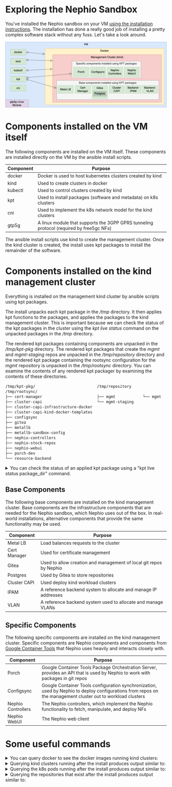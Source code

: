 Exploring the Nephio Sandbox
============================

You've installed the Nephio sandbox on your VM
[using the installation instructions](https://github.com/nephio-project/test-infra/blob/main/e2e/provision/README.md). The installation has done a really good job of installing a pretty complex software stack without any fuss. Let's take a look around.

![Software installed by the Nephio Sandbox installation](ExploreSandbox-diagrams/ManagementCluster.png)

# Components installed on the VM itself

The following components are installed on the VM itself. These components are installed directly on the VM by the ansible install scripts.

| Component | Purpose                                                                                  |
| --------- | ---------------------------------------------------------------------------------------- |
| docker    | Docker is used to host kubernetes clusters created by kind                               |
| kind      | Used to create clusters in docker                                                        |
| kubectl   | Used to control clusters created by kind                                                 |
| kpt       | Used to install packages (software and metadata) on k8s clusters                         |
| cni       | Used to implement the k8s network model for the kind clusters                            |
| gtp5g     | A linux module that supports the 3GPP GPRS tunneling protocol (required by free5gc NFs)  |

The ansible install scripts use kind to create the management cluster. Once the kind cluster is created, the install uses kpt packages to install the remainder of the software.

# Components installed on the kind management cluster

Everything is installed on the management kind cluster by ansible scripts using kpt packages.

The install unpacks each kpt package in the */tmp* directory. It then applies kpt functions to the packages, and applies the packages to the kind management cluster. This is important because we can check the status of the kpt packages in the cluster using the *kpt live status* command on the unpacked packages in the */tmp* directory.

The rendered kpt packages containing components are unpacked in the */tmp/kpt-pkg* directory. The rendered kpt packages that create the *mgmt* and *mgmt-staging* repos are unpacked in the */tmp/repository* directory and the rendered kpt package containing the rootsync configuration for the *mgmt* repository is unpacked in the */tmp/rootsync* directory. You can examine the contents of any rendered kpt packager by examining the contents of these directories.

```
/tmp/kpt-pkg/                           /tmp/repository     /tmp/rootsync/
├── cert-manager                        ├── mgmt            └── mgmt
├── cluster-capi                        └── mgmt-staging
├── cluster-capi-infrastructure-docker
├── cluster-capi-kind-docker-templates
├── configsync
├── gitea
├── metallb
├── metallb-sandbox-config
├── nephio-controllers
├── nephio-stock-repos
├── nephio-webui
├── porch-dev
└── resource-backend

```
<details>
 <summary>You can check the status of an applied kpt package using a "kpt live status package_dir" command.</summary>
 
```
kpt live status /tmp/kpt-pkg/nephio-controllers/
inventory-38069595/clusterrole.rbac.authorization.k8s.io//nephio-controller-approval-role is Current: Resource is current
inventory-38069595/clusterrole.rbac.authorization.k8s.io//nephio-controller-bootstrap-role is Current: Resource is current
inventory-38069595/clusterrole.rbac.authorization.k8s.io//nephio-controller-controller-role is Current: Resource is current
inventory-38069595/clusterrole.rbac.authorization.k8s.io//nephio-controller-network-role is Current: Resource is current
inventory-38069595/clusterrole.rbac.authorization.k8s.io//nephio-controller-porch-role is Current: Resource is current
inventory-38069595/clusterrole.rbac.authorization.k8s.io//nephio-controller-repository-role is Current: Resource is current
inventory-38069595/clusterrole.rbac.authorization.k8s.io//nephio-controller-token-role is Current: Resource is current
inventory-38069595/clusterrolebinding.rbac.authorization.k8s.io//nephio-controller-approval-role-binding is Current: Resource is current
inventory-38069595/clusterrolebinding.rbac.authorization.k8s.io//nephio-controller-bootstrap-role-binding is Current: Resource is current
inventory-38069595/clusterrolebinding.rbac.authorization.k8s.io//nephio-controller-controller-role-binding is Current: Resource is current
inventory-38069595/clusterrolebinding.rbac.authorization.k8s.io//nephio-controller-network-role-binding is Current: Resource is current
inventory-38069595/clusterrolebinding.rbac.authorization.k8s.io//nephio-controller-porch-role-binding is Current: Resource is current
inventory-38069595/clusterrolebinding.rbac.authorization.k8s.io//nephio-controller-repository-role-binding is Current: Resource is current
inventory-38069595/clusterrolebinding.rbac.authorization.k8s.io//nephio-controller-token-role-binding is Current: Resource is current
inventory-38069595/deployment.apps/nephio-system/nephio-controller is Current: Deployment is available. Replicas: 1
inventory-38069595/deployment.apps/nephio-system/token-controller is Current: Deployment is available. Replicas: 1
inventory-38069595/role.rbac.authorization.k8s.io/nephio-system/nephio-controller-leader-election-role is Current: Resource is current
inventory-38069595/rolebinding.rbac.authorization.k8s.io/nephio-system/nephio-controller-leader-election-role-binding is Current: Resource is current
inventory-38069595/serviceaccount/nephio-system/nephio-controller is Current: Resource is current
inventory-38069595/customresourcedefinition.apiextensions.k8s.io//networks.config.nephio.org is Current: CRD is established
inventory-38069595/customresourcedefinition.apiextensions.k8s.io//clustercontexts.infra.nephio.org is Current: CRD is established
inventory-38069595/customresourcedefinition.apiextensions.k8s.io//networkconfigs.infra.nephio.org is Current: CRD is established
inventory-38069595/customresourcedefinition.apiextensions.k8s.io//networks.infra.nephio.org is Current: CRD is established
inventory-38069595/customresourcedefinition.apiextensions.k8s.io//repositories.infra.nephio.org is Current: CRD is established
inventory-38069595/customresourcedefinition.apiextensions.k8s.io//tokens.infra.nephio.org is Current: CRD is established
inventory-38069595/customresourcedefinition.apiextensions.k8s.io//workloadclusters.infra.nephio.org is Current: CRD is established
inventory-38069595/customresourcedefinition.apiextensions.k8s.io//capacities.req.nephio.org is Current: CRD is established
inventory-38069595/customresourcedefinition.apiextensions.k8s.io//datanetworknames.req.nephio.org is Current: CRD is established
inventory-38069595/customresourcedefinition.apiextensions.k8s.io//datanetworks.req.nephio.org is Current: CRD is established
inventory-38069595/customresourcedefinition.apiextensions.k8s.io//interfaces.req.nephio.org is Current: CRD is established
inventory-38069595/customresourcedefinition.apiextensions.k8s.io//amfdeployments.workload.nephio.org is Current: CRD is established
inventory-38069595/customresourcedefinition.apiextensions.k8s.io//smfdeployments.workload.nephio.org is Current: CRD is established
inventory-38069595/customresourcedefinition.apiextensions.k8s.io//upfdeployments.workload.nephio.org is Current: CRD is established
inventory-38069595/namespace//nephio-system is Current: Resource is current
```
</details>

## Base Components

The following base components are installed on the kind management cluster. Base components are the infrastructure components that are needed for the Nephio sandbox, which Nephio uses out of the box. In real-world installations, alternative components that provide the same functionality may be used.

| Component    | Purpose                                                            |
| ------------ | -------------------------------------------------------------------|
| Metal LB     | Load balances requests to the cluster                              |
| Cert Manager | Used for certificate management                                    |
| Gitea        | Used to allow creation and management of local git repos by Nephio |
| Postgres     | Used by Gitea to store repositories                                |
| Cluster CAPI | Used deploy kind workload clusters                                 |
| IPAM         | A reference backend system to allocate and manage IP addresses     |
| VLAN         | A reference backend system used to allocate and manage VLANs       |

## Specific Components

The following specific components are installed on the kind management cluster. Specific components are Nephio components and components from
[Google Container Tools](https://github.com/GoogleContainerTools) that Nephio uses heavily and interacts closely with.

| Component          | Purpose                                                                                                                                                           |
| ------------------ | ------------------------------------------------------------------------------------------------------------------------------------------------------------------|
| Porch              | Google Container Tools Package Orchestration Server, provides an API that is used by Nephio to work with packages in git repos                                    |
| Configsync         | Google Container Tools configuration synchronization, used by Nephio to deploy configurations from repos on the management cluster out to workload clusters       |
| Nephio Controllers | The Nephio controllers, which implement the Nephio functionality to fetch, manipulate, and deploy NFs                                                             |
| Nephio WebUI       | The Nephio web client                                                                                                                                             |

# Some useful commands

<details>
<summary>
You can query docker to see the docker images running kind clusters:
</summary>

```console
$ docker ps
CONTAINER ID   IMAGE                  COMMAND                  CREATED      STATUS      PORTS                       NAMES
350b4a7e29f8   kindest/node:v1.27.1   "/usr/local/bin/entr…"   4 days ago   Up 4 days   127.0.0.1:44695->6443/tcp   kind-control-plane
```
</details>

<details>
<summary>Querying kind clusters running after the install produces output similar to:</summary>

```
$ kind get clusters
kind
```
</details>

<details>
<summary>Querying the k8s pods running after the install produces output similar to:</summary>

```
$ kubectl get pods -A --field-selector=metadata.namespace!=kube-system
NAMESPACE                           NAME                                                            READY   STATUS    RESTARTS       AGE
backend-system                      resource-backend-controller-6c7cc59945-sv59w                    2/2     Running   6 (105m ago)   41h
capd-system                         capd-controller-manager-c479754b7-dwmps                         1/1     Running   6 (105m ago)   41h
capi-kubeadm-bootstrap-system       capi-kubeadm-bootstrap-controller-manager-bcdfbf4c5-8xnz6       1/1     Running   6 (105m ago)   41h
capi-kubeadm-control-plane-system   capi-kubeadm-control-plane-controller-manager-b9485b857-7hr6x   1/1     Running   0              41h
capi-system                         capi-controller-manager-9d9548dc8-cs6dv                         1/1     Running   6 (105m ago)   41h
cert-manager                        cert-manager-7476c8fcf4-ctfbp                                   1/1     Running   0              41h
cert-manager                        cert-manager-cainjector-bdd866bd4-vlgx2                         1/1     Running   0              41h
cert-manager                        cert-manager-webhook-5655dcfb4b-k5p2z                           1/1     Running   0              41h
config-management-monitoring        otel-collector-798c8784bd-79bd8                                 1/1     Running   0              41h
config-management-system            config-management-operator-6946b77565-s8sm7                     1/1     Running   0              41h
config-management-system            reconciler-manager-5b5d8557-prsfm                               2/2     Running   0              41h
config-management-system            root-reconciler-mgmt-6fdf94dfd4-6cngg                           4/4     Running   0              40h
gitea                               gitea-0                                                         1/1     Running   0              41h
gitea                               gitea-memcached-6777864fbd-q7c78                                1/1     Running   0              41h
gitea                               gitea-postgresql-0                                              1/1     Running   0              41h
local-path-storage                  local-path-provisioner-6bc4bddd6b-zl78t                         1/1     Running   0              41h
metallb-system                      controller-7948676b95-l554z                                     1/1     Running   0              41h
metallb-system                      speaker-v6lml                                                   1/1     Running   0              41h
nephio-system                       nephio-controller-76db4b45b7-g44w6                              2/2     Running   0              41h
nephio-system                       token-controller-75c98bd77-7kl4k                                2/2     Running   0              41h
nephio-webui                        nephio-webui-7df7bb7c45-9xmcx                                   1/1     Running   0              41h
porch-system                        function-runner-5d4f65476d-hjn6v                                1/1     Running   0              41h
porch-system                        function-runner-5d4f65476d-jvlm7                                1/1     Running   0              41h
porch-system                        porch-controllers-646dfb5f6-lxthk                               1/1     Running   0              41h
porch-system                        porch-server-69445b4d58-mkqqt                                   1/1     Running   28 (41m ago)   41h
resource-group-system               resource-group-controller-manager-6c9d56d88-njjr6               3/3     Running   6 (105m ago)   41h
```
</details>

<details>
<summary>Querying the repositories that exist after the install produces output similar to:</summary>

```
$ kubectl get repositories
NAME                      TYPE   CONTENT   DEPLOYMENT   READY   ADDRESS
free5gc-packages          git    Package   false        True    https://github.com/nephio-project/free5gc-packages.git
mgmt                      git    Package   true         True    http://172.18.0.200:3000/nephio/mgmt.git
mgmt-staging              git    Package   false        True    http://172.18.0.200:3000/nephio/mgmt-staging.git
nephio-example-packages   git    Package   false        True    https://github.com/nephio-project/nephio-example-packages.git
```
</details>
